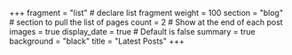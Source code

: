 +++
fragment = "list" # declare list fragment
weight = 100
section = "blog" # section to pull the list of pages
count = 2 # Show at the end of each post
images = true
display_date = true # Default is false
summary = true
background = "black"
title = "Latest Posts"
+++
